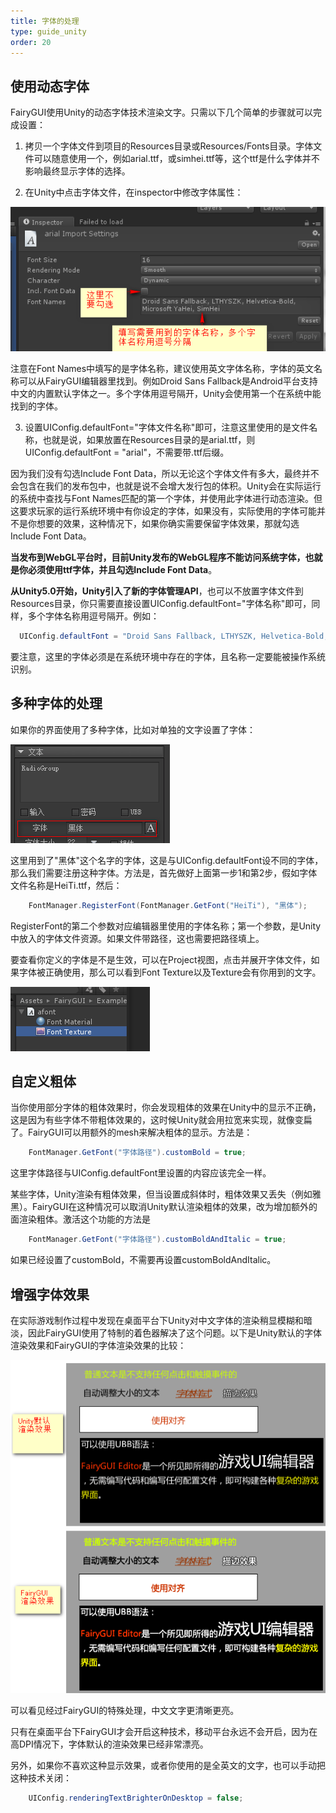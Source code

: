 ```yaml
---
title: 字体的处理
type: guide_unity
order: 20
---
```


## 使用动态字体

FairyGUI使用Unity的动态字体技术渲染文字。只需以下几个简单的步骤就可以完成设置：

1. 拷贝一个字体文件到项目的Resources目录或Resources/Fonts目录。字体文件可以随意使用一个，例如arial.ttf，或simhei.ttf等，这个ttf是什么字体并不影响最终显示字体的选择。

2. 在Unity中点击字体文件，在inspector中修改字体属性：

  ![](../../images/2015-10-21_164556.png)
    
  注意在Font Names中填写的是字体名称，建议使用英文字体名称，字体的英文名称可以从FairyGUI编辑器里找到。例如Droid Sans Fallback是Android平台支持中文的内置默认字体之一。多个字体用逗号隔开，Unity会使用第一个在系统中能找到的字体。

3. 设置UIConfig.defaultFont="字体文件名称"即可，注意这里使用的是文件名称，也就是说，如果放置在Resources目录的是arial.ttf，则UIConfig.defaultFont = "arial"，不需要带.ttf后缀。

  因为我们没有勾选Include Font Data，所以无论这个字体文件有多大，最终并不会包含在我们的发布包中，也就是说不会增大发行包的体积。Unity会在实际运行的系统中查找与Font Names匹配的第一个字体，并使用此字体进行动态渲染。但这要求玩家的运行系统环境中有你设定的字体，如果没有，实际使用的字体可能并不是你想要的效果，这种情况下，如果你确实需要保留字体效果，那就勾选Include Font Data。

  **当发布到WebGL平台时，目前Unity发布的WebGL程序不能访问系统字体，也就是你必须使用ttf字体，并且勾选Include Font Data**。

  **从Unity5.0开始，Unity引入了新的字体管理API**，也可以不放置字体文件到Resources目录，你只需要直接设置UIConfig.defaultFont="字体名称"即可，同样，多个字体名称用逗号隔开。例如：

  ```csharp
    UIConfig.defaultFont = "Droid Sans Fallback, LTHYSZK, Helvetica-Bold, Microsoft YaHei, SimHei";
  ```
  
  要注意，这里的字体必须是在系统环境中存在的字体，且名称一定要能被操作系统识别。

## 多种字体的处理

如果你的界面使用了多种字体，比如对单独的文字设置了字体：

![](../../images/2016-07-06_143622.png)

这里用到了"黑体"这个名字的字体，这是与UIConfig.defaultFont设不同的字体，那么我们需要注册这种字体。方法是，首先做好上面第一步1和第2步，假如字体文件名称是HeiTi.ttf，然后：

```csharp
    FontManager.RegisterFont(FontManager.GetFont("HeiTi"), "黑体");
```

RegisterFont的第二个参数对应编辑器里使用的字体名称；第一个参数，是Unity中放入的字体文件资源。如果文件带路径，这也需要把路径填上。

要查看你定义的字体是不是生效，可以在Project视图，点击并展开字体文件，如果字体被正确使用，那么可以看到Font Texture以及Texture会有你用到的文字。

![](../../images/20170808230450.png)

## 自定义粗体

当你使用部分字体的粗体效果时，你会发现粗体的效果在Unity中的显示不正确，这是因为有些字体不带粗体效果的，这时候Unity就会用拉宽来实现，就像变扁了。FairyGUI可以用额外的mesh来解决粗体的显示。方法是：

```csharp
    FontManager.GetFont("字体路径").customBold = true;
```

这里字体路径与UIConfig.defaultFont里设置的内容应该完全一样。

某些字体，Unity渲染有粗体效果，但当设置成斜体时，粗体效果又丢失（例如雅黑）。FairyGUI在这种情况可以取消Unity默认渲染粗体的效果，改为增加额外的面渲染粗体。激活这个功能的方法是

```csharp
    FontManager.GetFont("字体路径").customBoldAndItalic = true;
```

如果已经设置了customBold，不需要再设置customBoldAndItalic。

## 增强字体效果

在实际游戏制作过程中发现在桌面平台下Unity对中文字体的渲染稍显模糊和暗淡，因此FairyGUI使用了特制的着色器解决了这个问题。以下是Unity默认的字体渲染效果和FairyGUI的字体渲染效果的比较：

![](../../images/2015-10-21_172001.png)

可以看见经过FairyGUI的特殊处理，中文文字更清晰更亮。

只有在桌面平台下FairyGUI才会开启这种技术，移动平台永远不会开启，因为在高DPI情况下，字体默认的渲染效果已经非常漂亮。

另外，如果你不喜欢这种显示效果，或者你使用的是全英文的文字，也可以手动把这种技术关闭：

```csharp
    UIConfig.renderingTextBrighterOnDesktop = false;
```